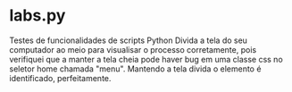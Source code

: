 # labs.py
Testes de funcionalidades de scripts Python
Divida a tela do seu computador ao meio para  visualisar o processo corretamente,  pois verifiquei
que a manter a tela cheia pode haver bug em uma classe css no seletor home chamada "menu".
Mantendo a tela divida o elemento é identificado, perfeitamente.
